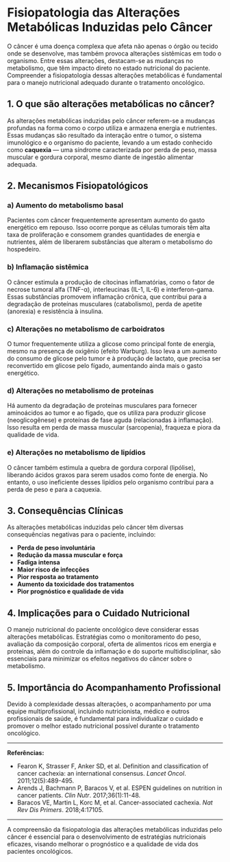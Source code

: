 # Fisiopatologia das Alterações Metabólicas Induzidas pelo Câncer

O câncer é uma doença complexa que afeta não apenas o órgão ou tecido onde se desenvolve, mas também provoca alterações sistêmicas em todo o organismo. Entre essas alterações, destacam-se as mudanças no metabolismo, que têm impacto direto no estado nutricional do paciente. Compreender a fisiopatologia dessas alterações metabólicas é fundamental para o manejo nutricional adequado durante o tratamento oncológico.

## 1. **O que são alterações metabólicas no câncer?**

As alterações metabólicas induzidas pelo câncer referem-se a mudanças profundas na forma como o corpo utiliza e armazena energia e nutrientes. Essas mudanças são resultado da interação entre o tumor, o sistema imunológico e o organismo do paciente, levando a um estado conhecido como **caquexia** — uma síndrome caracterizada por perda de peso, massa muscular e gordura corporal, mesmo diante de ingestão alimentar adequada.

## 2. **Mecanismos Fisiopatológicos**

### a) **Aumento do metabolismo basal**

Pacientes com câncer frequentemente apresentam aumento do gasto energético em repouso. Isso ocorre porque as células tumorais têm alta taxa de proliferação e consomem grandes quantidades de energia e nutrientes, além de liberarem substâncias que alteram o metabolismo do hospedeiro.

### b) **Inflamação sistêmica**

O câncer estimula a produção de citocinas inflamatórias, como o fator de necrose tumoral alfa (TNF-α), interleucinas (IL-1, IL-6) e interferon-gama. Essas substâncias promovem inflamação crônica, que contribui para a degradação de proteínas musculares (catabolismo), perda de apetite (anorexia) e resistência à insulina.

### c) **Alterações no metabolismo de carboidratos**

O tumor frequentemente utiliza a glicose como principal fonte de energia, mesmo na presença de oxigênio (efeito Warburg). Isso leva a um aumento do consumo de glicose pelo tumor e à produção de lactato, que precisa ser reconvertido em glicose pelo fígado, aumentando ainda mais o gasto energético.

### d) **Alterações no metabolismo de proteínas**

Há aumento da degradação de proteínas musculares para fornecer aminoácidos ao tumor e ao fígado, que os utiliza para produzir glicose (neoglicogênese) e proteínas de fase aguda (relacionadas à inflamação). Isso resulta em perda de massa muscular (sarcopenia), fraqueza e piora da qualidade de vida.

### e) **Alterações no metabolismo de lipídios**

O câncer também estimula a quebra de gordura corporal (lipólise), liberando ácidos graxos para serem usados como fonte de energia. No entanto, o uso ineficiente desses lipídios pelo organismo contribui para a perda de peso e para a caquexia.

## 3. **Consequências Clínicas**

As alterações metabólicas induzidas pelo câncer têm diversas consequências negativas para o paciente, incluindo:

- **Perda de peso involuntária**
- **Redução da massa muscular e força**
- **Fadiga intensa**
- **Maior risco de infecções**
- **Pior resposta ao tratamento**
- **Aumento da toxicidade dos tratamentos**
- **Pior prognóstico e qualidade de vida**

## 4. **Implicações para o Cuidado Nutricional**

O manejo nutricional do paciente oncológico deve considerar essas alterações metabólicas. Estratégias como o monitoramento do peso, avaliação da composição corporal, oferta de alimentos ricos em energia e proteínas, além do controle da inflamação e do suporte multidisciplinar, são essenciais para minimizar os efeitos negativos do câncer sobre o metabolismo.

## 5. **Importância do Acompanhamento Profissional**

Devido à complexidade dessas alterações, o acompanhamento por uma equipe multiprofissional, incluindo nutricionista, médico e outros profissionais de saúde, é fundamental para individualizar o cuidado e promover o melhor estado nutricional possível durante o tratamento oncológico.

---

**Referências:**

- Fearon K, Strasser F, Anker SD, et al. Definition and classification of cancer cachexia: an international consensus. *Lancet Oncol*. 2011;12(5):489-495.
- Arends J, Bachmann P, Baracos V, et al. ESPEN guidelines on nutrition in cancer patients. *Clin Nutr*. 2017;36(1):11-48.
- Baracos VE, Martin L, Korc M, et al. Cancer-associated cachexia. *Nat Rev Dis Primers*. 2018;4:17105.

---

A compreensão da fisiopatologia das alterações metabólicas induzidas pelo câncer é essencial para o desenvolvimento de estratégias nutricionais eficazes, visando melhorar o prognóstico e a qualidade de vida dos pacientes oncológicos.